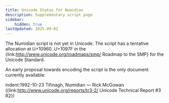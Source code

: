 ```yaml
---
title: Unicode Status for Numidian
description: Supplementary script page
sidebar:
    hidden: true
lastUpdated: 2025-09-02
---
```


The Numidian script is not yet in Unicode. The script has a tentative allocation at U+10960..U+1097F in the {link:http://www.unicode.org/roadmaps/smp/ Roadmap to the SMP} for the Unicode Standard. 

An early proposal towards encoding the script is the only document currently available:

indent:1992-10-23 Tifinagh, Numidian — Rick McGowan ({link:http://www.unicode.org/reports/tr3-2/ Unicode Technical Report #3 R2})

[comment]: # (end of intro)

[comment]: # (start of blocks)



[comment]: # (end of blocks)

[comment]: # (start of chars)



[comment]: # (end of chars)

[comment]: # (start of rest)


